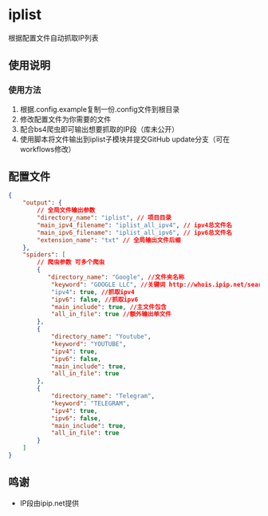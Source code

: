 # iplist
根据配置文件自动抓取IP列表

## 使用说明
### 使用方法
1. 根据.config.example复制一份.config文件到根目录
2. 修改配置文件为你需要的文件
3. 配合bs4爬虫即可输出想要抓取的IP段（库未公开）
4. 使用脚本将文件输出到iplist子模块并提交GitHub update分支（可在workflows修改）


## 配置文件
```json
{
    "output": {
        // 全局文件输出参数
        "directory_name": "iplist", // 项目目录
        "main_ipv4_filename": "iplist_all_ipv4", // ipv4总文件名
        "main_ipv6_filename": "iplist_all_ipv6", // ipv6总文件名
        "extension_name": "txt" // 全局输出文件后缀
    },
    "spiders": [
        // 爬虫参数 可多个爬虫
        {
           "directory_name": "Google", //文件夹名称
            "keyword": "GOOGLE LLC", //关键词 http://whois.ipip.net/search/GOOGLE%20LLC
            "ipv4": true, //抓取ipv4
            "ipv6": false, //抓取ipv6
            "main_include": true, //主文件包含
            "all_in_file": true //额外输出单文件
        },
        {
            "directory_name": "Youtube",
            "keyword": "YOUTUBE",
            "ipv4": true,
            "ipv6": false,
            "main_include": true,
            "all_in_file": true
        },
        {
            "directory_name": "Telegram",
            "keyword": "TELEGRAM",
            "ipv4": true,
            "ipv6": false,
            "main_include": true,
            "all_in_file": true
        }
    ]
}
```

## 鸣谢
- IP段由ipip.net提供